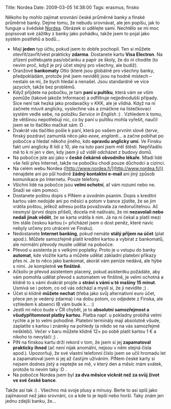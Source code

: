 Title: Nordea
Date: 2009-03-05 14:38:00
Tags: erasmus, finsko

Někoho by mohlo zajímat srovnání české průměrné banky a finské
průměrné banky. Dejme tomu, že nebudu srovnávat, ale jen popíšu,
jak to funguje u švédské [Nordea](http://www.nordea.fi/). Obrázek
si udělejte sami. Nechtělo se mi moc popisovat své zážitky z banky
jako pohádku, takže jsem to pojal jako systém postřehů a bodů…

-   Mají **jeden** typ účtu, pokud jsem to dobře pochopil. Ten si
    můžete otevřít/zavřít/vést prakticky **zdarma**. Dostanete kartu
    **Visa Electron**. Na zřízení potřebujete pas/občanku a papír ze
    školy, že do ní chodíte (to nevím proč, když je prý účet stejný pro
    všechny, ale budiž).
-   Oranžové **bankomaty** *Otto* (které jsou globálně pro všechny
    banky, předpokládám, protože jiné jsem neviděl) jsou na hodně
    místech – nestalo se mi, že bych hledal a nenašel. Jsou standardně
    ve více jazycích, takže bez problémů.
-   Když přijdete na pobočku, je tam **paní u pultíku**, která vám
    se vším pomůže (takové jakože Informace) a odfiltruje nejjednodušší
    případy. Sice není tak hezká jako prodavačky v KKK, ale je vlídná.
    Když na ní začnete mluvit anglicky, vyslechne vás a zmáčkne na
    lístečkovací systém vedle sebe, na položku *Service in English* :)
    . Vzhledem k tomu, že většinou nepotřebuji nic, co by paní
    u pultíku mohla vyřešit, naučil jsem se to tlačítko mačkat sám :D .
-   Dvakrát vás tlačítko pošle k paní, která po vašem prvním slově
    (*terve*, finský pozdrav) zamumlá něco jako *eeee, englanti…* a
    začne pobíhat po pobočce a hledat někoho jiného, kdo
    **opravdu anglicky umí**. Ve Finsku fakt umí anglicky 8 lidí z 10,
    ale na tuto paní jsem měl štěstí. Nepřiřadilo mě to k ní jen v den,
    kdy jsem ji už viděl odcházet z budovy domů.
-   Na pobočce jste asi jako v **české čekárně obvodního lékaře**.
    Mladí lidé vše řeší přes Internet, takže na pobočku chodí pouze
    důchodci a cizinci.
-   Na celém webu Nordea
    ([http://www.nordea.fi/](http://www.nordea.fi/)) nenajdete ani po
    půl hodině **žádný kontaktní e-mail** ani jiný způsob komunikace po
    Internetu. Pouze telefony.
-   Všichni lidé na pobočce jsou **velmi ochotní**, ať vám rozumí
    nebo ne. Snaží se vám pomoci.
-   Dostanete poštou dopis s PINem a úvodním psaním. Dopis
    s kreditní kartou vám nedojde ani po měsíci a potom v bance
    zjistíte, že se jim vrátila poštou, jelikož adresu pošta považovala
    za nedoručitelnou. Ač nesmysl (první dopis přišel), docela mě
    naštvalo, že mi **nezavolali nebo nedali jinak vědět**, že se karta
    vrátila k nim. Já na ni čekal a platil mezi tím stále českou kartou
    (= přicházel jsem o dost peněz, které navíc nebyly určeny pro
    utrácení ve Finsku).
-   Nedostanete **Internet banking**, pokud nemáte
    **stálý příjem na účet** (plat apod.). Můžete samozřejmě platit
    kreditní kartou a vybírat z bankomatů, ale normální převody musíte
    udělat na pobočce.
-   Převod u asistenta je s velkými poplatky. Proto je u vstupu do
    banky **automat**, kde vložíte kartu a můžete udělat základní
    platební příkazy přes ni. Je to něco jako bankomat, akorát vám
    peníze nedává, ale hýbe s nimi. Je kompletně **ve finštině**.
-   Ačkoliv je převod asistentem placený, pokud asistentku
    požádáte, aby vám pomohla udělat převod s automatem ve finštině, je
    velmi ochotná a klidně to s vámi dvakrát projde a
    **stráví s vámi u té mašiny 15 minut**. Usmívá se i potom, co od
    vás odchází a myslí si, že ji nevidíte ;) .
-   Účet si klidně **můžete nechat** (třeba jako svůj alternativní
    euro účet, přece jen je vedený zdarma) i na dobu potom, co odjedete
    z Finska, ale vzhledem k absenci IB vám bude k… :)
-   Jestli mi něco bude v ČR chybět, je to
    **absolutní samozřejmost a všudypřítomnost platby kartou**. Platba
    např. u pokladny probíhá velmi rychle a je to velmi pohodlné.
    Platební terminály mají absolutně všude, zaplatíte s kartou
    i známky na pohledy (a nikdo se na vás samozřejmě nešklebí). Večer
    v baru můžete klidně 12× po sobě platit kartou 1 € a nikoho to
    nevytáčí ;) .
-   PIN na finskou kartu drží rekord v tom, že jsem si jej
    **zapamatoval prakticky ihned** (ač není nijak anomální, nejsou
    v něm stejná čísla apod.). Upozorňuji, že své vlastní telefonní
    číslo jsem se učil hromadu let a zapamatoval jsem si jej až častým
    užíváním. PINem české karty si nejsem dodnes jistý a neptejte se
    mě, v který den a měsíc mám svátek, protože to nevím taky :D .
-   Na pobočce Nordea jsem byl
    **za dva měsíce víckrát než za svůj život ve své české bance**.

Takže asi tak :) . Všechno má svoje plusy a mínusy. Berte to asi
spíš jako zajímavost než jako srovnání, co a kde to je lepší nebo
horší. Taky znám jen jednu zdejší banku, že…